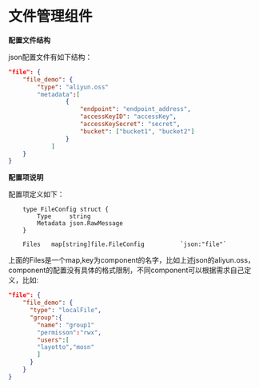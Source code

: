 # 文件管理组件

**配置文件结构**

json配置文件有如下结构：

```json
"file": {
    "file_demo": {
        "type": "aliyun.oss"
        "metadata":[
                {
                    "endpoint": "endpoint_address",
                    "accessKeyID": "accessKey",
                    "accessKeySecret": "secret",
                    "bucket": ["bucket1", "bucket2"]
                }
            ]
    }
}
```


**配置项说明**

配置项定义如下：

```golang
    type FileConfig struct {
	    Type     string
	    Metadata json.RawMessage
    }

    Files   map[string]file.FileConfig          `json:"file"`
```

上面的Files是一个map,key为component的名字，比如上述json的aliyun.oss，component的配置没有具体的格式限制，不同component可以根据需求自己定义，比如:

```json
"file": {
    "file_demo": {
      "type": "localFile",
      "group":{
        "name": "group1"
        "permisson":"rwx",
        "users":[
        "layotto","mosn"
        ]       
      }   
    }
}
```



